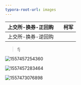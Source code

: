 ```yaml
---
typora-root-url: images
---
```


| 上交所-换券-正回购 |      | 柯军 |
| ------------------ | ---- | ---- |
| 上交所-换券-逆回购 |      |      |



> fj

![1557457254360](/1557457254360.png)

![1557457283464](/1557457283464.png)

![1557473076898](/1557473076898.png)